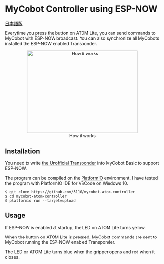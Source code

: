# MyCobot Controller using ESP-NOW

[日本語版](README_ja_JP.md)

Everytime you press the button on ATOM Lite, you can send commands to MyCobot with ESP-NOW broadcast.
You can also synchronize all MyCobots installed the ESP-NOW enabled Transponder.

<div align="center">
<a href="https://www.youtube.com/watch?feature=player_embedded&v=9meBfmLa9Z8
" target="_blank"><img src="https://img.youtube.com/vi/9meBfmLa9Z8/0.jpg"
alt="How it works" width="360" height="270" /></a><br>
How it works
</div>

## Installation

You need to write [the Unofficial Transponder](https://github.com/3110/mycobot-transponder) into MyCobot Basic to support ESP-NOW.

The program can be compiled on the [PlatformIO](https://platformio.org/) environment.  I have tested the program with [PlatformIO IDE for VSCode](https://platformio.org/install/ide?install=vscode) on Windows 10.

```
$ git clone https://github.com/3110/mycobot-atom-controller
$ cd mycobot-atom-controller
$ platformio run --target=upload
```

## Usage

If ESP-NOW is enabled at startup, the LED on ATOM Lite turns yellow.

When the button on ATOM Lite is pressed, MyCobot commands are sent to MyCobot running the ESP-NOW enabled Transponder.

The LED on ATOM Lite turns blue when the gripper opens and red when it closes.
